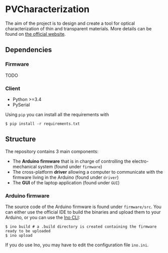 # PVCharacterization

The aim of the project is to design and create a tool for optical characterization of thin and transparent materials. More details can be found on [the official website](http://www.sensorica.co/home/what-we-do/projects/pv-characterization).

## Dependencies
### Firmware
TODO

### Client
* Python >=3.4
* PySerial

Using `pip` you can install all the requirements with

```console
$ pip install -r requirements.txt
```

## Structure
The repository contains 3 main components:

* The **Arduino firmware** that is in charge of controlling the electro-mechanical system (found under `firmware`)
* The cross-platform **driver** allowing a computer to communicate with the firmware living in the Arduino (found under `driver`)
* The **GUI** of the laptop application (found under `GUI`)

### Arduino firmware
The source code of the Arduino firmware is found under `firmware/src`. You can either use the official IDE to build the binaries and upload them to your Arduino, or you can use the [Ino CLI](http://inotool.org/):

```console
$ ino build # a .build directory is created containing the firmware ready to be uploaded
$ ino upload
```

 If you do use Ino, you may have to edit the configuration file `ino.ini`.
